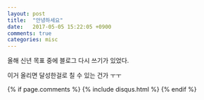 ```yaml
---
layout: post
title:  "안녕하세요"
date:   2017-05-05 15:22:05 +0900
comments: true
categories: misc
---
```

올해 신년 목표 중에 블로그 다시 쓰기가 있었다.

이거 올리면 달성한걸로 칠 수 있는 건가 ㅜㅜ

{% if page.comments %}
{% include disqus.html %}
{% endif %}
